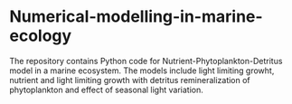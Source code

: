 # Numerical-modelling-in-marine-ecology
The repository contains Python code for Nutrient-Phytoplankton-Detritus model in a marine ecosystem. The models include light limiting growht, nutrient and light limiting growth with detritus remineralization of phytoplankton and effect of seasonal light variation. 
